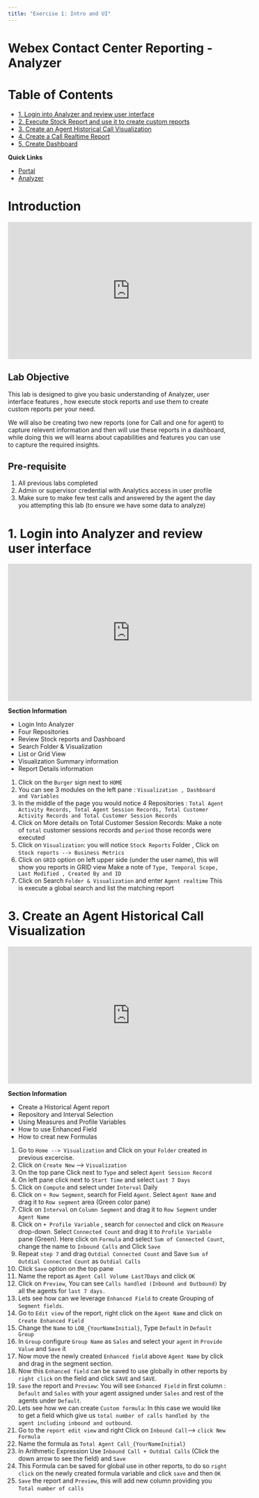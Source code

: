 ```yaml
---
title: "Exercise 1: Intro and UI"
---
```


# Webex Contact Center Reporting - Analyzer

# Table of Contents

- [1. Login into Analyzer and review user interface](#1-login-into-analyzer-and-review-user-interface)
- [2. Execute Stock Report and use it to create custom reports](#2-execute-stock-report-and-use-it-to-create-custom-reports)
- [3. Create an Agent Historical Call Visualization](#3-create-an-agent-historical-call-visualization)
- [4. Create a Call Realtime Report](#4-create-a-call-realtime-report)
- [5. Create Dashboard](#5-create-dashboard)

**Quick Links**

* [Portal](https://portal.wxcc-us1.cisco.com/portal)
* [Analyzer](https://analyzer.wxcc-us1.cisco.com/analyzer/home)

# Introduction
<iframe width="560" height="315" src="https://www.youtube.com/embed/453BlLMFetU" frameborder="0" allow="accelerometer; autoplay; clipboard-write; encrypted-media; gyroscope; picture-in-picture" allowfullscreen></iframe> 

## Lab Objective

This lab is designed to give you basic understanding of Analyzer, user interface features , how execute stock reports and use them to create custom reports per your need.  

We will also be creating two new reports (one for Call and one for agent) to capture relevent information and then will use these reports in a dashboard, while doing this we will learns about capabilities and features you can use to capture the required insights.

## Pre-requisite

1. All previous labs completed
2. Admin or supervisor credential with Analytics access in user profile
3. Make sure to make few test calls and answered by the agent the day you attempting this lab (to ensure we have some data to analyze)


# 1. Login into Analyzer and review user interface

<iframe width="560" height="315" src="https://www.youtube.com/embed/E4Ch2gUSRi4" frameborder="0" allow="accelerometer; autoplay; clipboard-write; encrypted-media; gyroscope; picture-in-picture" allowfullscreen></iframe> 


**Section Information**
- Login Into Analyzer 
- Four Repositories
- Review Stock reports and Dashboard
- Search Folder & Visualization
- List or Grid View
- Visualization Summary information
- Report Details information

1. Click on the `Burger` sign next to `HOME`
2. You can see 3 modules on the left pane : `Visualization , Dashboard and Variables`
3. In the middle of the page you would notice 4 Repositories : `Total Agent Activity Records, Total Agent Session Records, Total Customer Activity Records and Total Customer Session Records`
4. Click on More details on Total Customer Session Records: Make a note of `total` customer sessions records and `period`  those records were executed
5. Click on `Visualization`: you will notice `Stock Reports` Folder , Click on `Stock reports --> Business Metrics`
6. Click on `GRID` option on left upper side (under the user name), this will show you reports in GRID view 
    Make a note of `Type, Temporal Scope, Last Modified , Created By and ID`
7. Click on Search `Folder & Visualization` and enter `Agent realtime`
    This is execute a global search and list the matching report





# 3. Create an Agent Historical Call Visualization 

<iframe width="560" height="315" src="https://www.youtube.com/embed/xKoAPtAtXzo" frameborder="0" allow="accelerometer; autoplay; clipboard-write; encrypted-media; gyroscope; picture-in-picture" allowfullscreen></iframe>  

**Section Information**
- Create a Historical Agent report
- Repository and Interval Selection
- Using Measures and Profile Variables
- How to use Enhanced Field
- How to creat new Formulas


1. Go to `Home --> Visualization` and Click on your `Folder` created in previous excercise.
2. Click on `Create New` --> `Visualization`
3. On the top pane Click next to `Type` and select `Agent Session Record`
4. On left pane click next to `Start Time` and select `Last 7 Days`
5. Click on `Compute` and select under `Interval` Daily
6. Click on `+ Row Segment`, search for Field `Agent`. Select `Agent Name` and drag it to `Row segment` area (Green color pane)
7. Click on `Interval` on `Column Segment` and drag it to `Row Segment` under `Agent Name`
8. Click on `+ Profile Variable` , search for `connected` and click on `Measure` drop-down. Select `Connected Count` and drag it to `Profile Variable` pane (Green). Here click on `Formula`  and select `Sum of Connected Count`, change the name to `Inbound Calls` and Click `Save`
9. Repeat `step 7` and drag `Outdial Connected Count` and Save `Sum of Outdial Connected Count` as `Outdial Calls`
10. Click `Save` option on the top pane
11. Name the report as `Agent Call Volume Last7Days`  and click `OK`
12. Click on `Preview`, You can see `Calls handled (Inbound and Outbound)` by all the agents for `last 7 days.`
13. Lets see how can we leverage `Enhanced Field` to create Grouping of `Segment fields`.
14. Go to `Edit view` of the report, right click on the `Agent Name` and click on `Create Enhanced Field`
15. Change the `Name` to `LOB_{YourNameInitial}`, Type `Default` in `Default Group` 
16. In `Group` configure `Group Name` as `Sales` and select your `agent` in `Provide Value`  and `Save` it
17. Now move the newly created `Enhanced field` above `Agent Name` by click and drag in the segment section.
18. Now this `Enhanced field` can be saved to use globally in other reports by `right click` on the field and click `SAVE`  and `SAVE`.
18. `Save` the report and `Preview`: You will see `Enhanced Field` in first column : `Default` and `Sales` with your agent assigned under `Sales` and rest of the agents under `Default`.
19. Lets see how we can create `Custom formula`: In this case we would like to get a field which give us `total number of calls handled by the agent including inbound and outbound`.
20. Go to the `report edit view` and right Click on `Inbound Call`--> `click New Formula`
21. Name the formula as `Total Agent Call_{YourNameInitial}`
22. In Arithmetic Expression Use `Inbound Call + Outdial Calls` (Click the down arrow to see the field) and `Save`
23. This Formula can be saved for global use in other reports, to do so `right click` on the newly created formula variable and click `save` and then `OK`
23. `Save` the report and `Preview`, this will add new column providing you `Total number of calls`
